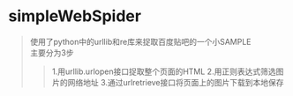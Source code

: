 # simpleWebSpider
>使用了python中的urllib和re库来捉取百度贴吧的一个小SAMPLE<br/>
>主要分为3步
>>1.用urllib.urlopen接口捉取整个页面的HTML
>>2.用正则表达式筛选图片的网络地址
>>3.通过urlretrieve接口将页面上的图片下载到本地保存
